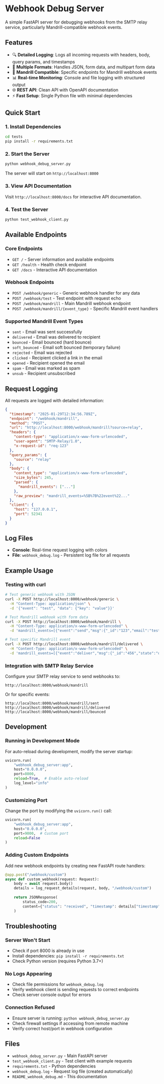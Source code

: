 # Webhook Debug Server

A simple FastAPI server for debugging webhooks from the SMTP relay service, particularly Mandrill-compatible webhook events.

## Features

- 🔍 **Detailed Logging**: Logs all incoming requests with headers, body, query params, and timestamps
- 📝 **Multiple Formats**: Handles JSON, form data, and multipart form data
- 🎯 **Mandrill Compatible**: Specific endpoints for Mandrill webhook events
- 📊 **Real-time Monitoring**: Console and file logging with structured output
- 🌐 **REST API**: Clean API with OpenAPI documentation
- ⚡ **Fast Setup**: Single Python file with minimal dependencies

## Quick Start

### 1. Install Dependencies

```bash
cd tests
pip install -r requirements.txt
```

### 2. Start the Server

```bash
python webhook_debug_server.py
```

The server will start on `http://localhost:8000`

### 3. View API Documentation

Visit `http://localhost:8000/docs` for interactive API documentation.

### 4. Test the Server

```bash
python test_webhook_client.py
```

## Available Endpoints

### Core Endpoints
- `GET /` - Server information and available endpoints
- `GET /health` - Health check endpoint
- `GET /docs` - Interactive API documentation

### Webhook Endpoints
- `POST /webhook/generic` - Generic webhook handler for any data
- `POST /webhook/test` - Test endpoint with request echo
- `POST /webhook/mandrill` - Main Mandrill webhook endpoint
- `POST /webhook/mandrill/{event_type}` - Specific Mandrill event handlers

### Supported Mandrill Event Types
- `sent` - Email was sent successfully
- `delivered` - Email was delivered to recipient
- `bounced` - Email bounced (hard bounce)
- `soft_bounced` - Email soft bounced (temporary failure)
- `rejected` - Email was rejected
- `clicked` - Recipient clicked a link in the email
- `opened` - Recipient opened the email
- `spam` - Email was marked as spam
- `unsub` - Recipient unsubscribed

## Request Logging

All requests are logged with detailed information:

```json
{
  "timestamp": "2025-01-29T12:34:56.789Z",
  "endpoint": "/webhook/mandrill",
  "method": "POST",
  "url": "http://localhost:8000/webhook/mandrill?source=relay",
  "headers": {
    "content-type": "application/x-www-form-urlencoded",
    "user-agent": "SMTP-Relay/1.0",
    "x-request-id": "req-123"
  },
  "query_params": {
    "source": "relay"
  },
  "body": {
    "content_type": "application/x-www-form-urlencoded",
    "size_bytes": 245,
    "parsed": {
      "mandrill_events": ["..."]
    },
    "raw_preview": "mandrill_events=%5B%7B%22event%22..."
  },
  "client": {
    "host": "127.0.0.1",
    "port": 52341
  }
}
```

## Log Files

- **Console**: Real-time request logging with colors
- **File**: `webhook_debug.log` - Persistent log file for all requests

## Example Usage

### Testing with curl

```bash
# Test generic webhook with JSON
curl -X POST http://localhost:8000/webhook/generic \
  -H "Content-Type: application/json" \
  -d '{"event": "test", "data": {"key": "value"}}'

# Test Mandrill webhook with form data
curl -X POST http://localhost:8000/webhook/mandrill \
  -H "Content-Type: application/x-www-form-urlencoded" \
  -d 'mandrill_events=[{"event":"send","msg":{"_id":"123","email":"test@example.com"}}]'

# Test specific Mandrill event
curl -X POST http://localhost:8000/webhook/mandrill/delivered \
  -H "Content-Type: application/x-www-form-urlencoded" \
  -d 'mandrill_events=[{"event":"deliver","msg":{"_id":"456","state":"delivered"}}]'
```

### Integration with SMTP Relay Service

Configure your SMTP relay service to send webhooks to:

```
http://localhost:8000/webhook/mandrill
```

Or for specific events:

```
http://localhost:8000/webhook/mandrill/sent
http://localhost:8000/webhook/mandrill/delivered
http://localhost:8000/webhook/mandrill/bounced
```

## Development

### Running in Development Mode

For auto-reload during development, modify the server startup:

```python
uvicorn.run(
    "webhook_debug_server:app",
    host="0.0.0.0",
    port=8000,
    reload=True,  # Enable auto-reload
    log_level="info"
)
```

### Customizing Port

Change the port by modifying the `uvicorn.run()` call:

```python
uvicorn.run(
    "webhook_debug_server:app",
    host="0.0.0.0",
    port=9000,  # Custom port
    reload=False
)
```

### Adding Custom Endpoints

Add new webhook endpoints by creating new FastAPI route handlers:

```python
@app.post("/webhook/custom")
async def custom_webhook(request: Request):
    body = await request.body()
    details = log_request_details(request, body, "/webhook/custom")
    
    return JSONResponse(
        status_code=200,
        content={"status": "received", "timestamp": details["timestamp"]}
    )
```

## Troubleshooting

### Server Won't Start
- Check if port 8000 is already in use
- Install dependencies: `pip install -r requirements.txt`
- Check Python version (requires Python 3.7+)

### No Logs Appearing
- Check file permissions for `webhook_debug.log`
- Verify webhook client is sending requests to correct endpoints
- Check server console output for errors

### Connection Refused
- Ensure server is running: `python webhook_debug_server.py`
- Check firewall settings if accessing from remote machine
- Verify correct host/port in webhook configuration

## Files

- `webhook_debug_server.py` - Main FastAPI server
- `test_webhook_client.py` - Test client with example requests
- `requirements.txt` - Python dependencies
- `webhook_debug.log` - Request log file (created automatically)
- `README_webhook_debug.md` - This documentation